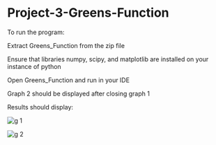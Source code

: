 # Project-3-Greens-Function

To run the program:

Extract Greens_Function from the zip file

Ensure that libraries numpy, scipy, and matplotlib are installed on your instance of python

Open Greens_Function and run in your IDE

Graph 2 should be displayed after closing graph 1

Results should display:

![g 1](https://user-images.githubusercontent.com/85852238/196109768-8f1c8c45-d3bb-4dce-9d2e-31cdbcd8924f.jpg)

![g 2](https://user-images.githubusercontent.com/85852238/196109778-bb7419fa-28c4-4f29-aaa9-351674df6156.jpg)

